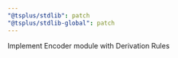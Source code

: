 ```yaml
---
"@tsplus/stdlib": patch
"@tsplus/stdlib-global": patch
---
```


Implement Encoder module with Derivation Rules
